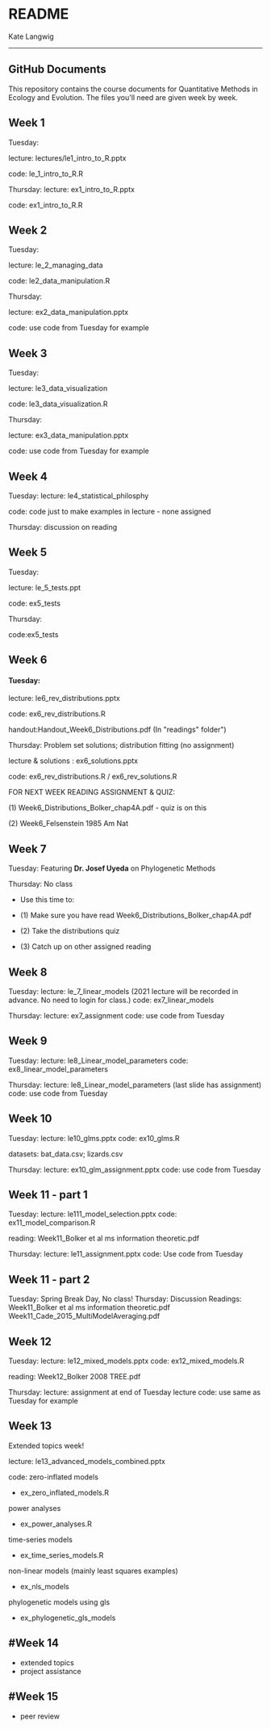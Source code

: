 README
================
Kate Langwig

------------------------------------------------------------------------

GitHub Documents
----------------

This repository contains the course documents for Quantitative Methods in Ecology and Evolution. The files you'll need are given week by week. 

Week 1
-------------------
Tuesday: 

lecture: lectures/le1_intro_to_R.pptx

code: le_1_intro_to_R.R


Thursday:
lecture: ex1_intro_to_R.pptx

code: ex1_intro_to_R.R


Week 2
-------------------
Tuesday:

lecture: le_2_managing_data

code: le2_data_manipulation.R

Thursday: 

lecture: ex2_data_manipulation.pptx

code: use code from Tuesday for example


Week 3
-------------------
Tuesday:

lecture: le3_data_visualization

code: le3_data_visualization.R

Thursday: 

lecture: ex3_data_manipulation.pptx

code: use code from Tuesday for example

Week 4
------------------
Tuesday: 
lecture: le4_statistical_philosphy

code: code just to make examples in lecture - none assigned


Thursday: discussion on reading

Week 5
--------------------
Tuesday: 

lecture: le_5_tests.ppt

code: ex5_tests

Thursday:

code:ex5_tests

Week 6
------------------------
#### Tuesday:

lecture: le6_rev_distributions.pptx

code: ex6_rev_distributions.R

handout:Handout_Week6_Distributions.pdf (In "readings" folder")


Thursday: Problem set solutions; distribution fitting (no assignment)

lecture & solutions : ex6_solutions.pptx

code: ex6_rev_distributions.R / ex6_rev_solutions.R

FOR NEXT WEEK READING ASSIGNMENT & QUIZ: 

(1) Week6_Distributions_Bolker_chap4A.pdf - quiz is on this

(2) Week6_Felsenstein 1985 Am Nat

Week 7
------------------------
Tuesday: Featuring **Dr. Josef Uyeda** on Phylogenetic Methods


Thursday: No class

- Use this time to:

- (1) Make sure you have read Week6_Distributions_Bolker_chap4A.pdf

- (2) Take the distributions quiz

- (3) Catch up on other assigned reading


Week 8
---------------------
Tuesday: 
lecture: le_7_linear_models
(2021 lecture will be recorded in advance. No need to login for class.)
code: ex7_linear_models

Thursday:
lecture: ex7_assignment
code: use code from Tuesday

Week 9
----------------------
Tuesday: 
lecture: le8_Linear_model_parameters
code: ex8_linear_model_parameters

Thursday:
lecture: le8_Linear_model_parameters (last slide has assignment)
code: use code from Tuesday

Week 10
-----------------------
Tuesday:
lecture: le10_glms.pptx
code: ex10_glms.R

datasets: bat_data.csv; lizards.csv

Thursday:
lecture: ex10_glm_assignment.pptx
code: use code from Tuesday


Week 11 - part 1
-----------------------
Tuesday: 
lecture: le111_model_selection.pptx
code: ex11_model_comparison.R

reading: Week11_Bolker et al ms information theoretic.pdf

Thursday:
lecture: le11_assignment.pptx
code: Use code from Tuesday

Week 11 - part 2
-----------------------
Tuesday: Spring Break Day, No class!
Thursday: Discussion
Readings: 
Week11_Bolker et al ms information theoretic.pdf
Week11_Cade_2015_MultiModelAveraging.pdf

Week 12
------------------------
Tuesday:
lecture: le12_mixed_models.pptx
code: ex12_mixed_models.R

reading: Week12_Bolker 2008 TREE.pdf

Thursday:
lecture: assignment at end of Tuesday lecture
code: use same as Tuesday for example

Week 13
--------------------------
Extended topics week!

lecture:
le13_advanced_models_combined.pptx

code:
zero-inflated models
- ex_zero_inflated_models.R

power analyses
- ex_power_analyses.R 

time-series models
- ex_time_series_models.R

non-linear models (mainly least squares examples)
- ex_nls_models

phylogenetic models using gls
- ex_phylogenetic_gls_models

#Week 14
--------------------------
- extended topics
- project assistance


#Week 15
--------------------------
- peer review 




